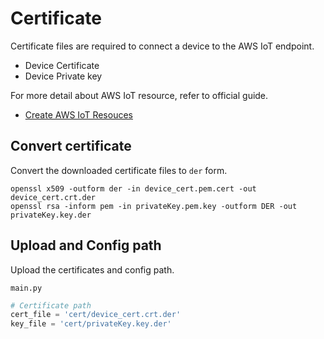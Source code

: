 # Certificate

Certificate files are required to connect a device to the AWS IoT endpoint.

* Device Certificate
* Device Private key


For more detail about AWS IoT resource, refer to official guide.

* [Create AWS IoT Resouces](https://docs.aws.amazon.com/en_us/iot/latest/developerguide/create-iot-resources.html)


## Convert certificate

Convert the downloaded certificate files to `der` form.

```
openssl x509 -outform der -in device_cert.pem.cert -out device_cert.crt.der
openssl rsa -inform pem -in privateKey.pem.key -outform DER -out privateKey.key.der
```

## Upload and Config path

Upload the certificates and config path.

`main.py`

```python
# Certificate path
cert_file = 'cert/device_cert.crt.der'
key_file = 'cert/privateKey.key.der'
```